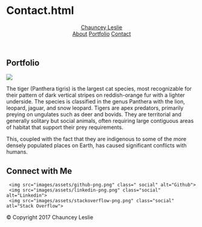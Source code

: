 # Contact.html
<!DOCTYPE html>
<!DOCTYPE html>
<html>
<head>
    <title>About Me</title>
    <link rel="stylesheet" type="text/css" href="css/reset.css/reset.css">
    <link rel="stylesheet" type="text/css" href="CSS/Reset.css/untitled.css">

  </head>
<body>
   <header id="masterhead">
    <div class="container">
      <a href="index.html" id="logo">Chauncey Leslie</a>
      <nav>
        <a href="untitled.html3.html">About</a>
        <a href="portfolio.html">Portfolio</a>
        <a href="contact.html">Contact</a>
      </nav>
     </div>
</header>


<div id="main-container" class="container">
  <section class="main-container">
   <h1>Portfolio</h1>

   <img src="https://i.pinimg.com/736x/0a/2e/72/0a2e720835f3dcb4ec7f93a2ada7d6ca--wildlife-photography-tigers-photography.jpg">
   <p>The tiger (Panthera tigris) is the largest cat species, most recognizable for their pattern of dark vertical stripes on reddish-orange fur with a lighter underside. The species is classified in the genus Panthera with the lion, leopard, jaguar, and snow leopard. Tigers are apex predators, primarily preying on ungulates such as deer and bovids. They are territorial and generally solitary but social animals, often requiring large contiguous areas of habitat that support their prey requirements.</p>

   <p>This, coupled with the fact that they are indigenous to some of the more densely populated places on Earth, has caused significant conflicts with humans.</p>

</section>
</div>

<section class="sidebar">
  <div id="connect"> 
     <h2>Connect with Me</h2>

     <img src="images/assets/github-png.png" class=" social" alt="Github">
     <img src="images/assets/linkedin-png.png" class="social" alt="Linkedin">
     <img src="images/assets/stackoverflow-png.png" class="social" atl="Stack Overflow">
   </div>
  </section>  
</div>

  <footer>
       <div class="container">
           &copy; Copyright 2017 Chauncey Leslie
       </div>
  </footer>
      

</body>
</html>
